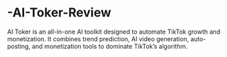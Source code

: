 # -AI-Toker-Review
AI Toker is an all-in-one AI toolkit designed to automate TikTok growth and monetization. It combines trend prediction, AI video generation, auto-posting, and monetization tools to dominate TikTok’s algorithm.
